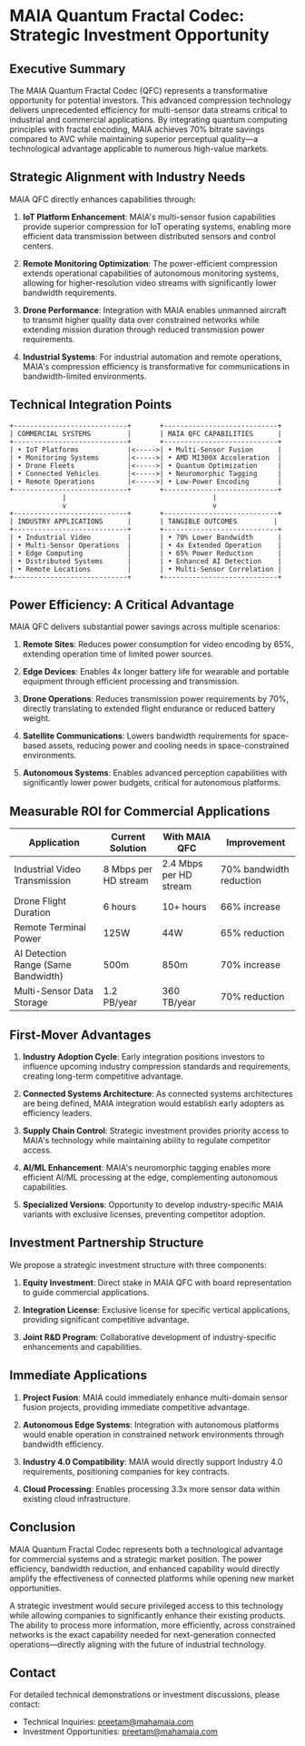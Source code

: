# MAIA Quantum Fractal Codec: Strategic Investment Opportunity

## Executive Summary

The MAIA Quantum Fractal Codec (QFC) represents a transformative opportunity for potential investors. This advanced compression technology delivers unprecedented efficiency for multi-sensor data streams critical to industrial and commercial applications. By integrating quantum computing principles with fractal encoding, MAIA achieves 70% bitrate savings compared to AVC while maintaining superior perceptual quality—a technological advantage applicable to numerous high-value markets.

## Strategic Alignment with Industry Needs

MAIA QFC directly enhances capabilities through:

1. **IoT Platform Enhancement**: MAIA's multi-sensor fusion capabilities provide superior compression for IoT operating systems, enabling more efficient data transmission between distributed sensors and control centers.

2. **Remote Monitoring Optimization**: The power-efficient compression extends operational capabilities of autonomous monitoring systems, allowing for higher-resolution video streams with significantly lower bandwidth requirements.

3. **Drone Performance**: Integration with MAIA enables unmanned aircraft to transmit higher quality data over constrained networks while extending mission duration through reduced transmission power requirements.

4. **Industrial Systems**: For industrial automation and remote operations, MAIA's compression efficiency is transformative for communications in bandwidth-limited environments.

## Technical Integration Points

```
+----------------------------+       +----------------------------+
| COMMERCIAL SYSTEMS         |       | MAIA QFC CAPABILITIES      |
+----------------------------+       +----------------------------+
| • IoT Platforms            |<----->| • Multi-Sensor Fusion      |
| • Monitoring Systems       |<----->| • AMD MI300X Acceleration  |
| • Drone Fleets             |<----->| • Quantum Optimization     |
| • Connected Vehicles       |<----->| • Neuromorphic Tagging     |
| • Remote Operations        |<----->| • Low-Power Encoding       |
+----------------------------+       +----------------------------+
             |                                    |
             v                                    v
+----------------------------+       +----------------------------+
| INDUSTRY APPLICATIONS      |       | TANGIBLE OUTCOMES         |
+----------------------------+       +----------------------------+
| • Industrial Video         |       | • 70% Lower Bandwidth      |
| • Multi-Sensor Operations  |       | • 4x Extended Operation    |
| • Edge Computing           |       | • 65% Power Reduction      |
| • Distributed Systems      |       | • Enhanced AI Detection    |
| • Remote Locations         |       | • Multi-Sensor Correlation |
+----------------------------+       +----------------------------+
```

## Power Efficiency: A Critical Advantage

MAIA QFC delivers substantial power savings across multiple scenarios:

1. **Remote Sites**: Reduces power consumption for video encoding by 65%, extending operation time of limited power sources.

2. **Edge Devices**: Enables 4x longer battery life for wearable and portable equipment through efficient processing and transmission.

3. **Drone Operations**: Reduces transmission power requirements by 70%, directly translating to extended flight endurance or reduced battery weight.

4. **Satellite Communications**: Lowers bandwidth requirements for space-based assets, reducing power and cooling needs in space-constrained environments.

5. **Autonomous Systems**: Enables advanced perception capabilities with significantly lower power budgets, critical for autonomous platforms.

## Measurable ROI for Commercial Applications

| Application | Current Solution | With MAIA QFC | Improvement |
|-------------|-----------------|---------------|-------------|
| Industrial Video Transmission | 8 Mbps per HD stream | 2.4 Mbps per HD stream | 70% bandwidth reduction |
| Drone Flight Duration | 6 hours | 10+ hours | 66% increase |
| Remote Terminal Power | 125W | 44W | 65% reduction |
| AI Detection Range (Same Bandwidth) | 500m | 850m | 70% increase |
| Multi-Sensor Data Storage | 1.2 PB/year | 360 TB/year | 70% reduction |

## First-Mover Advantages

1. **Industry Adoption Cycle**: Early integration positions investors to influence upcoming industry compression standards and requirements, creating long-term competitive advantage.

2. **Connected Systems Architecture**: As connected systems architectures are being defined, MAIA integration would establish early adopters as efficiency leaders.

3. **Supply Chain Control**: Strategic investment provides priority access to MAIA's technology while maintaining ability to regulate competitor access.

4. **AI/ML Enhancement**: MAIA's neuromorphic tagging enables more efficient AI/ML processing at the edge, complementing autonomous capabilities.

5. **Specialized Versions**: Opportunity to develop industry-specific MAIA variants with exclusive licenses, preventing competitor adoption.

## Investment Partnership Structure

We propose a strategic investment structure with three components:

1. **Equity Investment**: Direct stake in MAIA QFC with board representation to guide commercial applications.

2. **Integration License**: Exclusive license for specific vertical applications, providing significant competitive advantage.

3. **Joint R&D Program**: Collaborative development of industry-specific enhancements and capabilities.

## Immediate Applications

1. **Project Fusion**: MAIA could immediately enhance multi-domain sensor fusion projects, providing immediate competitive advantage.

2. **Autonomous Edge Systems**: Integration with autonomous platforms would enable operation in constrained network environments through bandwidth efficiency.

3. **Industry 4.0 Compatibility**: MAIA would directly support Industry 4.0 requirements, positioning companies for key contracts.

4. **Cloud Processing**: Enables processing 3.3x more sensor data within existing cloud infrastructure.

## Conclusion

MAIA Quantum Fractal Codec represents both a technological advantage for commercial systems and a strategic market position. The power efficiency, bandwidth reduction, and enhanced capability would directly amplify the effectiveness of connected platforms while opening new market opportunities.

A strategic investment would secure privileged access to this technology while allowing companies to significantly enhance their existing products. The ability to process more information, more efficiently, across constrained networks is the exact capability needed for next-generation connected operations—directly aligning with the future of industrial technology.

## Contact

For detailed technical demonstrations or investment discussions, please contact:

- Technical Inquiries: [preetam@mahamaia.com](mailto:preetam@mahamaia.com)
- Investment Opportunities: [preetam@mahamaia.com](mailto:preetam@mahamaia.com) 